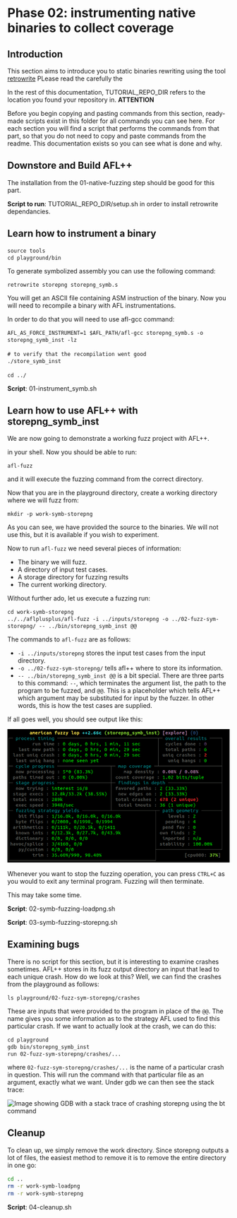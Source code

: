 # Phase 02: instrumenting native binaries to collect coverage

## Introduction

This section aims to introduce you to static binaries rewriting using the tool [retrowrite](https://github.com/HexHive/retrowrite)
PLease read the carefully the 

In the rest of this documentation, TUTORIAL_REPO_DIR refers to the location 
you found your repository in. 
__**ATTENTION**__

Before you begin copying and pasting commands from this section, ready-made 
scripts exist in this folder for all commands you can see here. For each section you 
will find a script that performs the commands from that part, so that you 
do not need to copy and paste commands from the readme. This documentation 
exists so you can see what is done and why.

## Downstore and Build AFL++

The installation from the 01-native-fuzzing step should be good for this part.

**Script to run**: TUTORIAL_REPO_DIR/setup.sh
in order to install retrowrite dependancies.

## Learn how to instrument a binary

```shell
source tools
cd playground/bin
```
To generate symbolized assembly you can use the following command:
```shell
retrowrite storepng storepng_symb.s
```
You will get an ASCII file containing ASM instruction of the binary.
Now you will need to recompile a binary with AFL instrumentations.

In order to do that you will need to use afl-gcc command:
```shell 
AFL_AS_FORCE_INSTRUMENT=1 $AFL_PATH/afl-gcc storepng_symb.s -o storepng_symb_inst -lz

# to verify that the recompilation went good
./store_symb_inst

cd ../
```
**Script**: 01-instrument_symb.sh

## Learn how to use AFL++ with storepng_symb_inst

We are now going to demonstrate a working fuzz project with AFL++. 


in your shell. Now you should be able to run:

```
afl-fuzz
```

and it will execute the fuzzing command from the correct directory.


Now that you are in the playground directory, create a working directory where 
we will fuzz from:

```
mkdir -p work-symb-storepng
```

As you can see, we have provided the source to the binaries. We will not use 
this, but it is available if you wish to experiment.

Now to run `afl-fuzz` we need several pieces of information:

 - The binary we will fuzz.
 - A directory of input test cases.
 - A storage directory for fuzzing results
 - The current working directory.


Without further ado, let us execute a fuzzing run:

```
cd work-symb-storepng
../../aflplusplus/afl-fuzz -i ../inputs/storepng -o ../02-fuzz-sym-storepng/ -- ../bin/storepng_symb_inst @@
```

The commands to `afl-fuzz` are as follows:

 - `-i ../inputs/storepng` stores the input test cases from the input directory.
 - `-o ../02-fuzz-sym-storepng/` tells afl++ where to store its information.
 - `-- ../bin/storepng_symb_inst @@` is a bit special. There are three parts to this 
   command: `--`, which terminates the argument list, the path to the 
   program to be fuzzed, and `@@`. This is a placeholder which tells AFL++ 
   which argument may be substituted for input by the fuzzer. In other words, 
   this is how the test cases are supplied.

If all goes well, you should see output like this:

![Image showing terminal with AFL running, presenting crash statistics](aflinaction.png)

Whenever you want to stop the fuzzing operation, you can press `CTRL+C` 
as you would to exit any terminal program. Fuzzing will then terminate.

This may take some time.

**Script**: 02-symb-fuzzing-loadpng.sh  

**Script**: 03-symb-fuzzing-storepng.sh

## Examining bugs

There is no script for this section, but it is interesting to examine crashes 
sometimes. AFL++ stores in its fuzz output directory an input that lead to 
each unique crash. How do we look at this? Well, we can find the crashes 
from the playground as follows:

```shell
ls playground/02-fuzz-sym-storepng/crashes
```

These are inputs that were provided to the program in place of the `@@`. 
The name gives you some information as to the strategy AFL used to find this 
particular crash. If we want to actually look at the crash, we can do this:

```shell
cd playground
gdb bin/storepng_symb_inst
run 02-fuzz-sym-storepng/crashes/...
```

where `02-fuzz-sym-storepng/crashes/...` is the name of a particular crash in question. 
This will run the command with that particular file as an argument, exactly 
what we want. Under gdb we can then see the stack trace:

![Image showing GDB with a stack trace of crashing storepng using the 
bt command](gdb.png)


 ## Cleanup

To clean up, we simply remove the work directory. Since storepng outputs a 
lot of files, the easiest method to remove it is to remove the entire directory 
in one go:

```sh
cd ..
rm -r work-symb-loadpng
rm -r work-symb-storepng

```

**Script**: 04-cleanup.sh